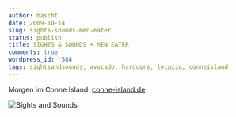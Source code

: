 ```yaml
---
author: bascht
date: 2009-10-14
slug: sights-sounds-men-eater
status: publish
title: SIGHTS & SOUNDS + MEN EATER
comments: true
wordpress_id: '584'
tags: sightsandsounds, avocado, hardcore, leipzig, conneisland
---
```


Morgen im Conne Island.
[conne-island.de](http://www.conne-island.de/plakate/gross/2009-10-15p.jpg)



![Sights and Sounds](/blog/2009-10-14-sights-sounds-men-eater/media_httpwwwconneislanddeplakategross20091015pjpg_ilpqhqibjytifii-scaled1000.jpg)

